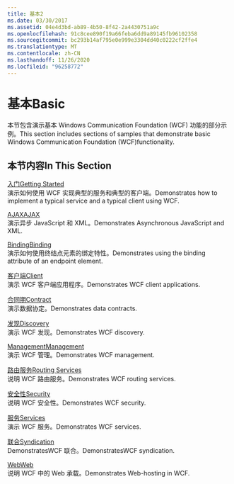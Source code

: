```yaml
---
title: 基本2
ms.date: 03/30/2017
ms.assetid: 04e4d3bd-ab89-4b50-8f42-2a4430751a9c
ms.openlocfilehash: 91c8cee890f19a66feba6dd9a89145fb96102358
ms.sourcegitcommit: bc293b14af795e0e999e3304dd40c0222cf2ffe4
ms.translationtype: MT
ms.contentlocale: zh-CN
ms.lasthandoff: 11/26/2020
ms.locfileid: "96258772"
---
```

# <a name="basic"></a><span data-ttu-id="15857-102">基本</span><span class="sxs-lookup"><span data-stu-id="15857-102">Basic</span></span>

<span data-ttu-id="15857-103">本节包含演示基本 Windows Communication Foundation (WCF) 功能的部分示例。</span><span class="sxs-lookup"><span data-stu-id="15857-103">This section includes sections of samples that demonstrate basic Windows Communication Foundation (WCF)functionality.</span></span>  
  
## <a name="in-this-section"></a><span data-ttu-id="15857-104">本节内容</span><span class="sxs-lookup"><span data-stu-id="15857-104">In This Section</span></span>  

 [<span data-ttu-id="15857-105">入门</span><span class="sxs-lookup"><span data-stu-id="15857-105">Getting Started</span></span>](getting-started-sample.md)  
 <span data-ttu-id="15857-106">演示如何使用 WCF 实现典型的服务和典型的客户端。</span><span class="sxs-lookup"><span data-stu-id="15857-106">Demonstrates how to implement a typical service and a typical client using WCF.</span></span>  
  
 [<span data-ttu-id="15857-107">AJAX</span><span class="sxs-lookup"><span data-stu-id="15857-107">AJAX</span></span>](ajax.md)  
 <span data-ttu-id="15857-108">演示异步 JavaScript 和 XML。</span><span class="sxs-lookup"><span data-stu-id="15857-108">Demonstrates Asynchronous JavaScript and XML.</span></span>  
  
 [<span data-ttu-id="15857-109">Binding</span><span class="sxs-lookup"><span data-stu-id="15857-109">Binding</span></span>](binding.md)  
 <span data-ttu-id="15857-110">演示如何使用终结点元素的绑定特性。</span><span class="sxs-lookup"><span data-stu-id="15857-110">Demonstrates using the binding attribute of an endpoint element.</span></span>  
  
 [<span data-ttu-id="15857-111">客户端</span><span class="sxs-lookup"><span data-stu-id="15857-111">Client</span></span>](client.md)  
 <span data-ttu-id="15857-112">演示 WCF 客户端应用程序。</span><span class="sxs-lookup"><span data-stu-id="15857-112">Demonstrates WCF client applications.</span></span>  
  
 [<span data-ttu-id="15857-113">合同期</span><span class="sxs-lookup"><span data-stu-id="15857-113">Contract</span></span>](contract.md)  
 <span data-ttu-id="15857-114">演示数据协定。</span><span class="sxs-lookup"><span data-stu-id="15857-114">Demonstrates data contracts.</span></span>  
  
 [<span data-ttu-id="15857-115">发现</span><span class="sxs-lookup"><span data-stu-id="15857-115">Discovery</span></span>](discovery-samples.md)  
 <span data-ttu-id="15857-116">演示 WCF 发现。</span><span class="sxs-lookup"><span data-stu-id="15857-116">Demonstrates WCF discovery.</span></span>  
  
 [<span data-ttu-id="15857-117">Management</span><span class="sxs-lookup"><span data-stu-id="15857-117">Management</span></span>](management.md)  
 <span data-ttu-id="15857-118">演示 WCF 管理。</span><span class="sxs-lookup"><span data-stu-id="15857-118">Demonstrates WCF management.</span></span>  
  
 [<span data-ttu-id="15857-119">路由服务</span><span class="sxs-lookup"><span data-stu-id="15857-119">Routing Services</span></span>](routing-services.md)  
 <span data-ttu-id="15857-120">说明 WCF 路由服务。</span><span class="sxs-lookup"><span data-stu-id="15857-120">Demonstrates WCF routing services.</span></span>  
  
 [<span data-ttu-id="15857-121">安全性</span><span class="sxs-lookup"><span data-stu-id="15857-121">Security</span></span>](security-in-wcf.md)  
 <span data-ttu-id="15857-122">说明 WCF 安全性。</span><span class="sxs-lookup"><span data-stu-id="15857-122">Demonstrates WCF security.</span></span>  
  
 [<span data-ttu-id="15857-123">服务</span><span class="sxs-lookup"><span data-stu-id="15857-123">Services</span></span>](services.md)  
 <span data-ttu-id="15857-124">演示 WCF 服务。</span><span class="sxs-lookup"><span data-stu-id="15857-124">Demonstrates WCF services.</span></span>  
  
 [<span data-ttu-id="15857-125">联合</span><span class="sxs-lookup"><span data-stu-id="15857-125">Syndication</span></span>](syndication.md)  
 <span data-ttu-id="15857-126">DemonstratesWCF 联合。</span><span class="sxs-lookup"><span data-stu-id="15857-126">DemonstratesWCF syndication.</span></span>  
  
 [<span data-ttu-id="15857-127">Web</span><span class="sxs-lookup"><span data-stu-id="15857-127">Web</span></span>](web.md)  
 <span data-ttu-id="15857-128">说明 WCF 中的 Web 承载。</span><span class="sxs-lookup"><span data-stu-id="15857-128">Demonstrates Web-hosting in WCF.</span></span>
